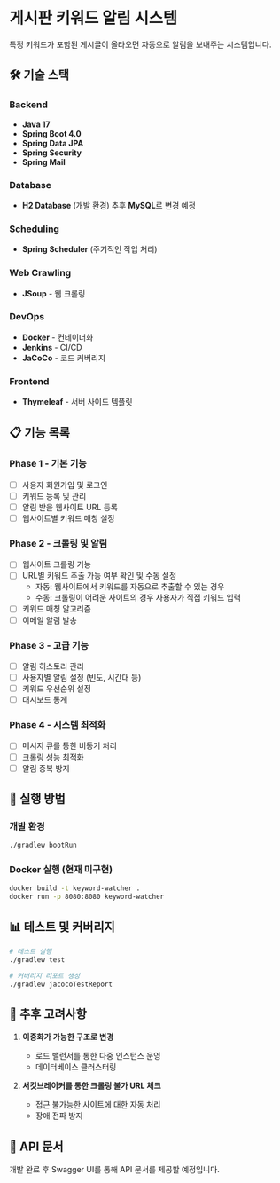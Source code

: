 # 게시판 키워드 알림 시스템

특정 키워드가 포함된 게시글이 올라오면 자동으로 알림을 보내주는 시스템입니다.

## 🛠️ 기술 스택

### Backend
- **Java 17**
- **Spring Boot 4.0**
- **Spring Data JPA**
- **Spring Security**
- **Spring Mail**

### Database
- **H2 Database** (개발 환경) 추후 **MySQL**로 변경 예정

### Scheduling
- **Spring Scheduler** (주기적인 작업 처리)

### Web Crawling
- **JSoup** - 웹 크롤링

### DevOps
- **Docker** - 컨테이너화
- **Jenkins** - CI/CD
- **JaCoCo** - 코드 커버리지

### Frontend
- **Thymeleaf** - 서버 사이드 템플릿

## 📋 기능 목록

### Phase 1 - 기본 기능
- [ ] 사용자 회원가입 및 로그인
- [ ] 키워드 등록 및 관리
- [ ] 알림 받을 웹사이트 URL 등록
- [ ] 웹사이트별 키워드 매칭 설정

### Phase 2 - 크롤링 및 알림
- [ ] 웹사이트 크롤링 기능
- [ ] URL별 키워드 추출 가능 여부 확인 및 수동 설정
  - 자동: 웹사이트에서 키워드를 자동으로 추출할 수 있는 경우
  - 수동: 크롤링이 어려운 사이트의 경우 사용자가 직접 키워드 입력
- [ ] 키워드 매칭 알고리즘
- [ ] 이메일 알림 발송

### Phase 3 - 고급 기능
- [ ] 알림 히스토리 관리
- [ ] 사용자별 알림 설정 (빈도, 시간대 등)
- [ ] 키워드 우선순위 설정
- [ ] 대시보드 통계

### Phase 4 - 시스템 최적화
- [ ] 메시지 큐를 통한 비동기 처리
- [ ] 크롤링 성능 최적화
- [ ] 알림 중복 방지

## 🚀 실행 방법

### 개발 환경
```bash
./gradlew bootRun
```

### Docker 실행 (현재 미구현)
```bash
docker build -t keyword-watcher .
docker run -p 8080:8080 keyword-watcher
```

## 📊 테스트 및 커버리지

```bash
# 테스트 실행
./gradlew test

# 커버리지 리포트 생성
./gradlew jacocoTestReport
```

## 🔮 추후 고려사항

1. **이중화가 가능한 구조로 변경**
   - 로드 밸런서를 통한 다중 인스턴스 운영
   - 데이터베이스 클러스터링

2. **서킷브레이커를 통한 크롤링 불가 URL 체크**
   - 접근 불가능한 사이트에 대한 자동 처리
   - 장애 전파 방지

## 📝 API 문서

개발 완료 후 Swagger UI를 통해 API 문서를 제공할 예정입니다.
